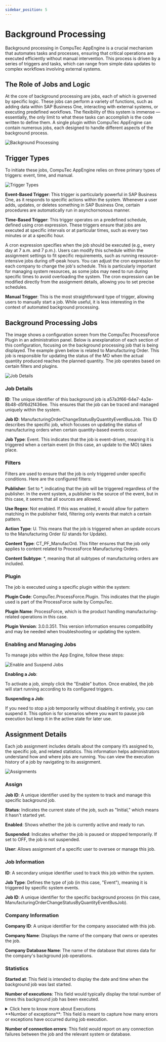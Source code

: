 ```yaml
---
sidebar_position: 5
---
```


# Background Processing

Background processing in CompuTec AppEngine is a crucial mechanism that automates tasks and processes, ensuring that critical operations are executed efficiently without manual intervention. This process is driven by a series of triggers and tasks, which can range from simple data updates to complex workflows involving external systems.

## The Role of Jobs and Logic

At the core of background processing are jobs, each of which is governed by specific logic. These jobs can perform a variety of functions, such as adding data within SAP Business One, interacting with external systems, or executing predefined workflows. The flexibility of this system is immense — essentially, the only limit to what these tasks can accomplish is the code written to define them. A single plugin within CompuTec AppEngine can contain numerous jobs, each designed to handle different aspects of the background process.

![Background Processing](./media/background-processing/background-processing.png)

## Trigger Types

To initiate these jobs, CompuTec AppEngine relies on three primary types of triggers: event, time, and manual.

![Trigger Types](./media/background-processing/trigger-types.png)

**Event-Based Trigger**: This trigger is particularly powerful in SAP Business One, as it responds to specific actions within the system. Whenever a user adds, updates, or deletes something in SAP Business One, certain procedures are automatically run in asynchornonous manner.

**Time-Based Trigger**: This trigger operates on a predefined schedule, defined using cron expression. These triggers ensure that jobs are executed at specific intervals or at particular times, such as every two minutes or at a specific hour.

A cron expression specifies when the job should be executed (e.g., every day at 7 a.m. and 7 p.m.). Users can modify this schedule within the assignment settings to fit specific requirements, such as running resource-intensive jobs during off-peak hours. You can adjust the cron expression for each company to change the job's schedule. This is particularly important for managing system resources, as some jobs may need to run during specific times to avoid overloading the system. The cron expression can be modified directly from the assignment details, allowing you to set precise schedules.

**Manual Trigger**: This is the most straightforward type of trigger, allowing users to manually start a job. While useful, it is less interesting in the context of automated background processing.

## Background Processing Jobs

The image shows a configuration screen from the CompuTec ProcessForce Plugin in an administration panel. Below is anexplanation of each section of this configuration, focusing on the background processing job that is being displayed. The example given below is related to Manufacturing Order. This job is responsible for updating the status of the MO when the actual quantity produced reaches the planned quantity. The job operates based on certain filters and plugins.

![Job Details](./media/background-processing/job-details.webp)

### Job Details

**ID**: The unique identifier of this background job is a57a3f66-64e7-4a3e-8b48-d5f6d2f436ee. This ensures that the job can be traced and managed uniquely within the system.

**Job ID**: ManufacturingOrderChangeStatusByQuantityEventBusJob. This ID describes the specific job, which focuses on updating the status of manufacturing orders when certain quantity-based events occur.

**Job Type**: Event. This indicates that the job is event-driven, meaning it is triggered when a certain event (in this case, an update to the MO) takes place.

### Filters

Filters are used to ensure that the job is only triggered under specific conditions. Here are the configured filters:

**Publisher**: Set to *, indicating that the job will be triggered regardless of the publisher. In the event system, a publisher is the source of the event, but in this case, it seems that all sources are allowed.

**Use Regex**: Not enabled. If this was enabled, it would allow for pattern matching in the publisher field, filtering only events that match a certain pattern.

**Action Type**: U. This means that the job is triggered when an update occurs to the Manufacturing Order (U stands for Update).

**Content Type**: CT_PF_ManufacOrd. This filter ensures that the job only applies to content related to ProcessForce Manufacturing Orders.

**Content Subtype**: *, meaning that all subtypes of manufacturing orders are included.

### Plugin

The job is executed using a specific plugin within the system:

**Plugin Code**: CompuTec.ProcessForce.Plugin. This indicates that the plugin used is part of the ProcessForce suite by CompuTec.

**Plugin Name**: ProcessForce, which is the product handling manufacturing-related operations in this case.

**Plugin Version**: 3.0.0.351. This version information ensures compatibility and may be needed when troubleshooting or updating the system.

### Enabling and Managing Jobs

To manage jobs within the App Engine, follow these steps:

![Enable and Suspend Jobs](./media/background-processing/enable-disable.webp)

**Enabling a Job**:

To activate a job, simply click the "Enable" button. Once enabled, the job will start running according to its configured triggers.

**Suspending a Job**:

If you need to stop a job temporarily without disabling it entirely, you can suspend it. This option is for scenarios where you want to pause job execution but keep it in the active state for later use.

## Assignment Details

Each job assignment includes details about the company it’s assigned to, the specific job, and related statistics. This information helps administrators understand how and where jobs are running. You can view the execution history of a job by navigating to its assignment.

![Assignments](./media/background-processing/assignments.webp)

### Assign

**Job ID**: A unique identifier used by the system to track and manage this specific background job.

**Status**: Indicates the current state of the job, such as "Initial," which means it hasn't started yet.

**Enabled**: Shows whether the job is currently active and ready to run.

**Suspended**: Indicates whether the job is paused or stopped temporarily. If set to OFF, the job is not suspended.

**User**: Allows assignment of a specific user to oversee or manage this job.

### Job Information

**ID**: A secondary unique identifier used to track this job within the system.

**Job Type**: Defines the type of job (in this case, "Event"), meaning it is triggered by specific system events.

**Job ID**: A unique identifier for the specific background process (in this case, ManufacturingOrderChangeStatusByQuantityEventBusJob).

### Company Information

**Company ID**: A unique identifier for the company associated with this job.

**Company Name**: Displays the name of the company that owns or operates the job.

**Company Database Name**: The name of the database that stores data for the company's background job operations.

### Statistics

**Started at**: This field is intended to display the date and time when the background job was last started.

**Number of executions**: This field would typically display the total number of times this background job has been executed.

<details>
<summary>Click here to know more about Executions</summary>
<div>
![Executions](./media/background-processing/executions.webp)

The Executions section provides a detailed overview of the background job instances executed within the system.

    - **ID** - A unique identifier for each execution instance.
    - **Start Time** - Indicates when the job started.
    - **End Time** - Indicates when the job ended.
    - **Duration** - Shows how long the job took to execute.
    - **Finished** - Indicates whether the execution is complete.
    - **Success** - Indicates whether the job executed successfully.
    - **Message**
</div>
</details>
**Number of exceptions**: This field is meant to capture how many errors or exceptions have occurred during job execution.

**Number of connection errors**: This field would report on any connection failures between the job and the relevant system or database.
